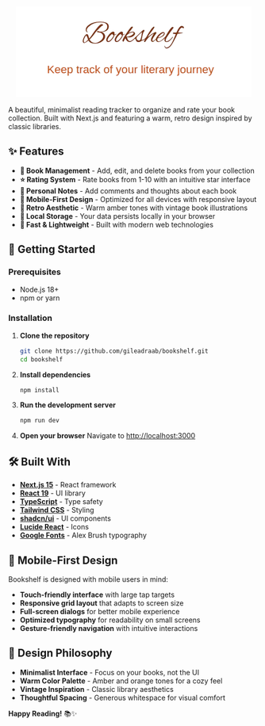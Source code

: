 <div align="center">
   
![Logo](public/images/bookshelf-removedbg.png)
</div>

A beautiful, minimalist reading tracker to organize and rate your book collection. Built with Next.js and featuring a warm, retro design inspired by classic libraries.

## ✨ Features

- **📖 Book Management** - Add, edit, and delete books from your collection
- **⭐ Rating System** - Rate books from 1-10 with an intuitive star interface
- **💭 Personal Notes** - Add comments and thoughts about each book
- **📱 Mobile-First Design** - Optimized for all devices with responsive layout
- **🎨 Retro Aesthetic** - Warm amber tones with vintage book illustrations
- **💾 Local Storage** - Your data persists locally in your browser
- **🚀 Fast & Lightweight** - Built with modern web technologies

## 🚀 Getting Started

### Prerequisites
- Node.js 18+ 
- npm or yarn

### Installation

1. **Clone the repository**
   ```bash
   git clone https://github.com/gileadraab/bookshelf.git
   cd bookshelf
   ```

2. **Install dependencies**
   ```bash
   npm install
   ```

3. **Run the development server**
   ```bash
   npm run dev
   ```


4. **Open your browser**
   Navigate to [http://localhost:3000](http://localhost:3000)

## 🛠️ Built With

- **[Next.js 15](https://nextjs.org/)** - React framework
- **[React 19](https://react.dev/)** - UI library
- **[TypeScript](https://www.typescriptlang.org/)** - Type safety
- **[Tailwind CSS](https://tailwindcss.com/)** - Styling
- **[shadcn/ui](https://ui.shadcn.com/)** - UI components
- **[Lucide React](https://lucide.dev/)** - Icons
- **[Google Fonts](https://fonts.google.com/)** - Alex Brush typography

## 📱 Mobile-First Design

Bookshelf is designed with mobile users in mind:

- **Touch-friendly interface** with large tap targets
- **Responsive grid layout** that adapts to screen size
- **Full-screen dialogs** for better mobile experience
- **Optimized typography** for readability on small screens
- **Gesture-friendly navigation** with intuitive interactions

## 🎨 Design Philosophy

- **Minimalist Interface** - Focus on your books, not the UI
- **Warm Color Palette** - Amber and orange tones for a cozy feel
- **Vintage Inspiration** - Classic library aesthetics
- **Thoughtful Spacing** - Generous whitespace for visual comfort


**Happy Reading!** 📚✨
